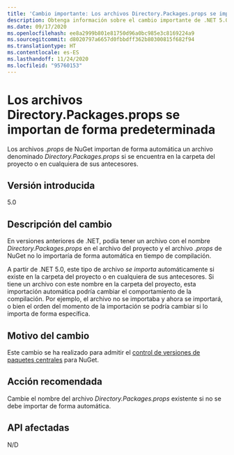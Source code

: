 ```yaml
---
title: 'Cambio importante: Los archivos Directory.Packages.props se importan de forma predeterminada'
description: Obtenga información sobre el cambio importante de .NET 5.0 por el que los archivos .props de NuGet importan de forma automática un archivo denominado Directory.Packages.props si se encuentra en la carpeta del proyecto o en cualquiera de sus antecesores.
ms.date: 09/17/2020
ms.openlocfilehash: ee8a2999b801e81750d96a0bc985e3c8169224a9
ms.sourcegitcommit: d8020797a6657d0fbbdff362b80300815f682f94
ms.translationtype: HT
ms.contentlocale: es-ES
ms.lasthandoff: 11/24/2020
ms.locfileid: "95760153"
---
```

# <a name="directorypackagesprops-files-is-imported-by-default"></a>Los archivos Directory.Packages.props se importan de forma predeterminada

Los archivos *.props* de NuGet importan de forma automática un archivo denominado *Directory.Packages.props* si se encuentra en la carpeta del proyecto o en cualquiera de sus antecesores.

## <a name="version-introduced"></a>Versión introducida

5.0

## <a name="change-description"></a>Descripción del cambio

En versiones anteriores de .NET, podía tener un archivo con el nombre *Directory.Packages.props* en el archivo del proyecto y el archivo *.props* de NuGet no lo importaría de forma automática en tiempo de compilación.

A partir de .NET 5.0, este tipo de archivo *se importa* automáticamente si existe en la carpeta del proyecto o en cualquiera de sus antecesores. Si tiene un archivo con este nombre en la carpeta del proyecto, esta importación automática podría cambiar el comportamiento de la compilación. Por ejemplo, el archivo no se importaba y ahora se importará, o bien el orden del momento de la importación se podría cambiar si lo importa de forma específica.

## <a name="reason-for-change"></a>Motivo del cambio

Este cambio se ha realizado para admitir el [control de versiones de paquetes centrales](https://github.com/NuGet/Home/wiki/Centrally-managing-NuGet-package-versions) para NuGet.

## <a name="recommended-action"></a>Acción recomendada

Cambie el nombre del archivo *Directory.Packages.props* existente si no se debe importar de forma automática.

## <a name="affected-apis"></a>API afectadas

N/D

<!--

### Affected APIs

Not detectable via API analysis.

### Category

MSBuild

-->
